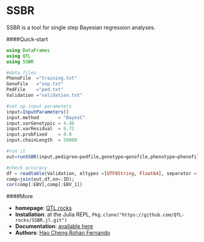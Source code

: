 # SSBR

SSBR is a tool for single step Bayesian regression analyses.


####Quick-start

```Julia
using DataFrames
using QTL
using SSBR

#data files
PhenoFile  ="training.txt"
GenoFile   ="snp.txt"
PedFile    ="ped.txt"
Validation ="validation.txt"

#set up input parameters
input=InputParameters()
input.method       = "BayesC"
input.varGenotypic = 4.48
input.varResidual  = 6.72
input.probFixed    = 0.0
input.chainLength  = 50000

#run it
out=runSSBR(input,pedigree=pedfile,genotype=genofile,phenotype=phenofile);

#check accuracy
df = readtable(Validation, eltypes =[UTF8String, Float64], separator = ' ',header=false,names=[:ID,:EBV]);
comp=join(out,df,on=:ID);
cor(comp[:EBV],comp[:EBV_1])
```

####More

* **homepage**: [QTL.rocks](http://QTL.rocks)
* **Installation**: at the Julia REPL, `Pkg.clone("https://github.com/QTL-rocks/SSBR.jl.git")`
* **Documentation**: [available here](https://github.com/QTL-rocks/SSBR.jl/wiki)
* **Authors**: [Hao Cheng](http://reworkhow.github.io),[Rohan Fernando](http://www.ans.iastate.edu/faculty/index.php?id=rohan)
